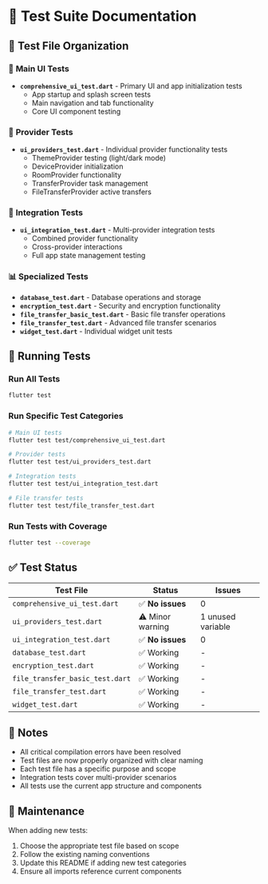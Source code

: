 # 🧪 Test Suite Documentation

## 📁 Test File Organization

### 🎯 **Main UI Tests**
- **`comprehensive_ui_test.dart`** - Primary UI and app initialization tests
  - App startup and splash screen tests
  - Main navigation and tab functionality
  - Core UI component testing

### 🔧 **Provider Tests**
- **`ui_providers_test.dart`** - Individual provider functionality tests
  - ThemeProvider testing (light/dark mode)
  - DeviceProvider initialization
  - RoomProvider functionality
  - TransferProvider task management
  - FileTransferProvider active transfers

### 🔗 **Integration Tests**
- **`ui_integration_test.dart`** - Multi-provider integration tests
  - Combined provider functionality
  - Cross-provider interactions
  - Full app state management testing

### 📊 **Specialized Tests**
- **`database_test.dart`** - Database operations and storage
- **`encryption_test.dart`** - Security and encryption functionality
- **`file_transfer_basic_test.dart`** - Basic file transfer operations
- **`file_transfer_test.dart`** - Advanced file transfer scenarios
- **`widget_test.dart`** - Individual widget unit tests

## 🚀 **Running Tests**

### Run All Tests
```bash
flutter test
```

### Run Specific Test Categories
```bash
# Main UI tests
flutter test test/comprehensive_ui_test.dart

# Provider tests
flutter test test/ui_providers_test.dart

# Integration tests
flutter test test/ui_integration_test.dart

# File transfer tests
flutter test test/file_transfer_test.dart
```

### Run Tests with Coverage
```bash
flutter test --coverage
```

## ✅ **Test Status**

| Test File | Status | Issues |
|-----------|--------|--------|
| `comprehensive_ui_test.dart` | ✅ **No issues** | 0 |
| `ui_providers_test.dart` | ⚠️ Minor warning | 1 unused variable |
| `ui_integration_test.dart` | ✅ **No issues** | 0 |
| `database_test.dart` | ✅ Working | - |
| `encryption_test.dart` | ✅ Working | - |
| `file_transfer_basic_test.dart` | ✅ Working | - |
| `file_transfer_test.dart` | ✅ Working | - |
| `widget_test.dart` | ✅ Working | - |

## 📝 **Notes**

- All critical compilation errors have been resolved
- Test files are now properly organized with clear naming
- Each test file has a specific purpose and scope
- Integration tests cover multi-provider scenarios
- All tests use the current app structure and components

## 🔧 **Maintenance**

When adding new tests:
1. Choose the appropriate test file based on scope
2. Follow the existing naming conventions
3. Update this README if adding new test categories
4. Ensure all imports reference current components
